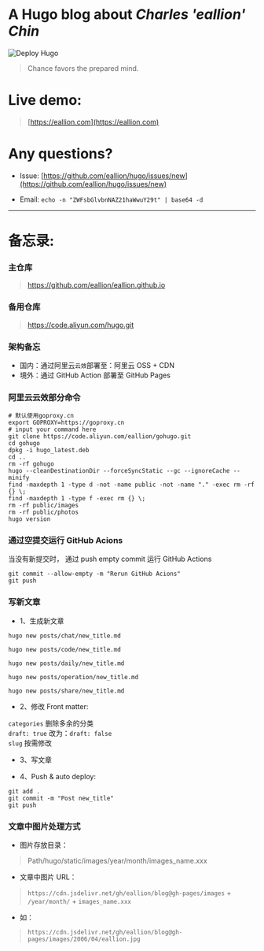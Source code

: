 # A Hugo blog about *Charles 'eallion' Chin*
![Deploy Hugo](https://github.com/eallion/hugo/workflows/Deploy%20Hugo/badge.svg)

> Chance favors the prepared mind.

# Live demo:
> [https://eallion.com](https://eallion.com)

# Any questions?

- Issue:
[https://github.com/eallion/hugo/issues/new](https://github.com/eallion/hugo/issues/new)  

- Email: 
`echo -n "ZWFsbGlvbnNAZ21haWwuY29t" | base64 -d`

---

# 备忘录:

### 主仓库
> https://github.com/eallion/eallion.github.io

### 备用仓库
> https://code.aliyun.com/hugo.git

### 架构备忘

- 国内：通过阿里云`云效`部署至：阿里云 OSS + CDN
- 境外：通过 GitHub Action 部署至 GitHub Pages

### 阿里云云效部分命令
```
# 默认使用goproxy.cn
export GOPROXY=https://goproxy.cn
# input your command here
git clone https://code.aliyun.com/eallion/gohugo.git
cd gohugo
dpkg -i hugo_latest.deb
cd ..
rm -rf gohugo
hugo --cleanDestinationDir --forceSyncStatic --gc --ignoreCache --minify
find -maxdepth 1 -type d -not -name public -not -name "." -exec rm -rf {} \;
find -maxdepth 1 -type f -exec rm {} \;
rm -rf public/images
rm -rf public/photos
hugo version
```

### 通过空提交运行 GitHub Acions

当没有新提交时， 通过 push empty commit 运行 GitHub Actions

```
git commit --allow-empty -m "Rerun GitHub Acions"
git push
```

### 写新文章
- 1、生成新文章

```
hugo new posts/chat/new_title.md

hugo new posts/code/new_title.md

hugo new posts/daily/new_title.md

hugo new posts/operation/new_title.md

hugo new posts/share/new_title.md
```

- 2、修改 Front matter:  

`categories` 删除多余的分类    
`draft: true` 改为：`draft: false`  
`slug` 按需修改

- 3、写文章  

- 4、Push & auto deploy:
```
git add .
git commit -m "Post new_title"
git push
```

### 文章中图片处理方式
- 图片存放目录：

> Path/hugo/static/images/year/month/images_name.xxx

- 文章中图片 URL：

> `https://cdn.jsdelivr.net/gh/eallion/blog@gh-pages/images` + `/year/month/` + `images_name.xxx`  

- 如：

> `https://cdn.jsdelivr.net/gh/eallion/blog@gh-pages/images/2006/04/eallion.jpg`